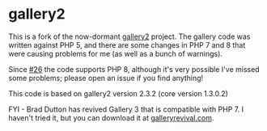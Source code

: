 # gallery2

This is a fork of the now-dormant [gallery2](http://galleryproject.org/) project.  The gallery code was written against PHP 5, and there are some changes in PHP 7 and 8 that were causing problems for me (as well as a bunch of warnings).

Since [#26](https://github.com/gregstoll/gallery2/pull/26) the code supports PHP 8, although it's very possible I've missed some problems; please open an issue if you find anything!

This code is based on gallery2 version 2.3.2 (core version 1.3.0.2)

FYI - Brad Dutton has revived Gallery 3 that is compatible with PHP 7.  I haven't tried it, but you can download it at [galleryrevival.com](http://galleryrevival.com/).
